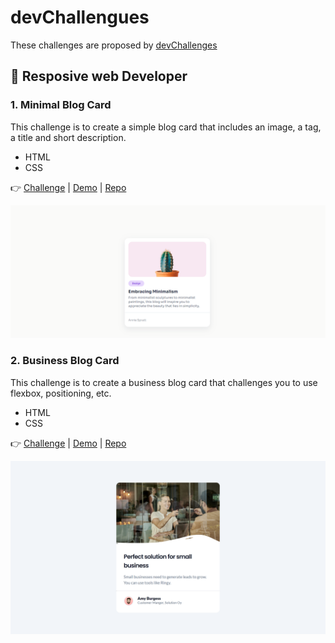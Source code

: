 # devChallengues

These challenges are proposed by [devChallenges](https://devchallenges.io/)

## 📌 Resposive web Developer

### 1. Minimal Blog Card

This challenge is to create a simple blog card that includes an image, a tag, a title and short description.

- HTML
- CSS

👉 [Challenge](https://devchallenges.io/challenge/minimal-blog-card) |
[Demo](https://65ed438ad83a6d2c24751520--cozy-lamington-251652.netlify.app/) |
[Repo](https://github.com/HLena/devChallengues/tree/main/1-resposive-web/1-minimal-blog-card)

![Minimal-blog-card](./1-resposive-web-developer/1-minimal-blog-card/assets/minimal-blog-card.png)

### 2. Business Blog Card

This challenge is to create a business blog card that challenges you to use flexbox, positioning, etc.

- HTML
- CSS

👉 [Challenge](https://devchallenges.io/challenge/business-blog-card) |
[Demo](https://65ee4691731082c2c695661c--benevolent-bombolone-c5240a.netlify.app/) |
[Repo](https://github.com/HLena/devChallengues/tree/main/1-resposive-web/2-business-blog-card)

![Business-blog-card](./1-resposive-web-developer/2-business-blog-card/assets/business-blog-card.png)

